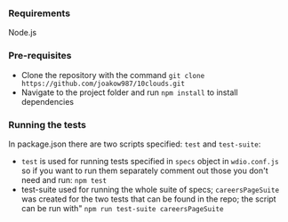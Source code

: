 ### Requirements

Node.js

### Pre-requisites

- Clone the repository with the command `git clone https://github.com/joakow987/10clouds.git`
- Navigate to the project folder and run `npm install` to install dependencies

### Running the tests

In package.json there are two scripts specified: `test` and `test-suite`:
- `test` is used for running tests specified in `specs` object in `wdio.conf.js` so if you want to run them separately comment out those you don't need and run:
`npm test`
- test-suite used for running the whole suite of specs; `careersPageSuite` was created for the two tests that can be found in the repo; the script can be run with" 
`npm run test-suite careersPageSuite`